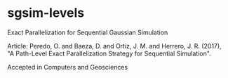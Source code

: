 # sgsim-levels
Exact Parallelization for Sequential Gaussian Simulation

Article: Peredo, O. and Baeza, D. and Ortiz, J. M. and Herrero, J. R. (2017), "A Path-Level Exact Parallelization Strategy for Sequential Simulation".

Accepted in Computers and Geosciences
